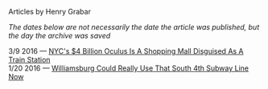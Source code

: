 Articles by Henry Grabar

*The dates below are not necessarily the date the article was published, but the day the archive was saved*

3/9 2016 — [NYC's $4 Billion Oculus Is A Shopping Mall Disguised As A Train Station](https://web.archive.org/web/20160309045434/http://gothamist.com/2016/03/08/i_shopped_the_oc.php)  
1/20 2016 — [Williamsburg Could Really Use That South 4th Subway Line Now](https://web.archive.org/web/20160120225933/http://gothamist.com/2016/01/19/williamsburg_subway_south_4th.php)  
